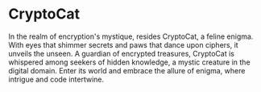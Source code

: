 # CryptoCat
In the realm of encryption's mystique, resides CryptoCat, a feline enigma. With eyes that shimmer secrets and paws that dance upon ciphers, it unveils the unseen. A guardian of encrypted treasures, CryptoCat is whispered among seekers of hidden knowledge, a mystic creature in the digital domain. Enter its world and embrace the allure of enigma, where intrigue and code intertwine.
